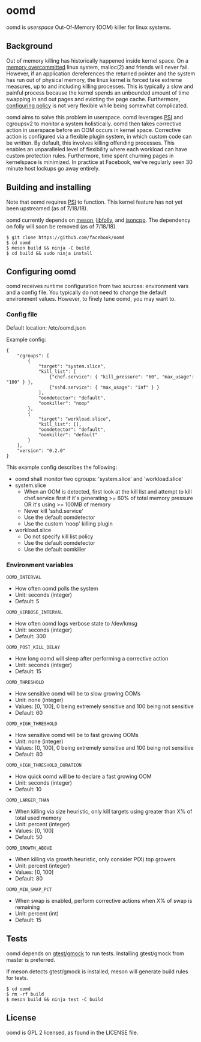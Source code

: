 # oomd

oomd is *userspace* Out-Of-Memory (OOM) killer for linux systems.

## Background

Out of memory killing has historically happened inside kernel space. On a
[memory overcommitted][0] linux system, malloc(2) and friends will never fail.
However, if an application dereferences the returned pointer and the system has
run out of physical memory, the linux kernel is forced take extreme measures,
up to and including killing processes. This is typically a slow and painful
process because the kernel spends an unbounded amount of time swapping in and
out pages and evicting the page cache. Furthermore, [configuring policy][1] is
not very flexible while being somewhat complicated.

oomd aims to solve this problem in userspace. oomd leverages [PSI][6] and
cgroupsv2 to monitor a system holistically. oomd then takes corrective action
in userspace before an OOM occurs in kernel space. Corrective action is
configured via a flexible plugin system, in which custom code can be written.
By default, this involves killing offending processes. This enables an
unparalleled level of flexibility where each workload can have custom
protection rules. Furthermore, time spent churning pages in kernelspace is
minimized. In practice at Facebook, we've regularly seen 30 minute host lockups
go away entirely.

## Building and installing

Note that oomd requires [PSI][6] to function. This kernel feature has not yet
been upstreamed (as of 7/18/18).

oomd currently depends on [meson][2], [libfolly][3], and [jsoncpp][4].
The dependency on folly will soon be removed (as of 7/18/18).

    $ git clone https://github.com/facebook/oomd
    $ cd oomd
    $ meson build && ninja -C build
    $ cd build && sudo ninja install

## Configuring oomd

oomd receives runtime configuration from two sources: environment vars and a
config file. You typically do not need to change the default environment
values. However, to finely tune oomd, you may want to.

### Config file

Default location: /etc/oomd.json

Example config:

    {
        "cgroups": [
            {
                "target": "system.slice",
                "kill_list": [
                    {"chef.service": { "kill_pressure": "60", "max_usage": "100" } },
                    {"sshd.service": { "max_usage": "inf" } }
                ],
                "oomdetector": "default",
                "oomkiller": "noop"
            },
            {
                "target": "workload.slice",
                "kill_list": [],
                "oomdetector": "default",
                "oomkiller": "default"
            }
        ],
        "version": "0.2.0"
    }

This example config describes the following:

* oomd shall monitor two cgroups: 'system.slice' and 'workload.slice'
* system.slice
    * When an OOM is detected, first look at the kill list and attempt to kill
      chef.service first if it's generating >= 60% of total memory pressure OR
      it's using >= 100MB of memory
    * Never kill 'sshd.service'
    * Use the default oomdetector
    * Use the custom 'noop' killing plugin
* workload.slice
    * Do not specify kill list policy
    * Use the default oomdetector
    * Use the default oomkiller

### Environment variables

`OOMD_INTERVAL`

* How often oomd polls the system
* Unit: seconds (integer)
* Default: 5

`OOMD_VERBOSE_INTERVAL`

* How often oomd logs verbose state to /dev/kmsg
* Unit: seconds (integer)
* Default: 300

`OOMD_POST_KILL_DELAY`

* How long oomd will sleep after performing a corrective action
* Unit: seconds (integer)
* Default: 15

`OOMD_THRESHOLD`

* How sensitive oomd will be to slow growing OOMs
* Unit: none (integer)
* Values: [0, 100], 0 being extremely sensitive and 100 being not sensitive
* Default: 60

`OOMD_HIGH_THRESHOLD`

* How sensitive oomd will be to fast growing OOMs
* Unit: none (integer)
* Values: [0, 100], 0 being extremely sensitive and 100 being not sensitive
* Default: 80

`OOMD_HIGH_THRESHOLD_DURATION`

* How quick oomd will be to declare a fast growing OOM
* Unit: seconds (integer)
* Default: 10

`OOMD_LARGER_THAN`

* When killing via size heuristic, only kill targets using greater than X%
  of total used memory
* Unit: percent (integer)
* Values: [0, 100]
* Default: 50

`OOMD_GROWTH_ABOVE`

* When killing via growth heuristic, only consider P(X) top growers
* Unit: percent (integer)
* Values: [0, 100]
* Default: 80

`OOMD_MIN_SWAP_PCT`

* When swap is enabled, perform corrective actions when X% of swap is
  remaining
* Unit: percent (int)
* Default: 15

## Tests

oomd depends on [gtest/gmock][5] to run tests. Installing gtest/gmock from master
is preferred.

If meson detects gtest/gmock is installed, meson will generate build rules for tests.

    $ cd oomd
    $ rm -rf build
    $ meson build && ninja test -C build

## License

oomd is GPL 2 licensed, as found in the LICENSE file.


[0]: https://www.kernel.org/doc/Documentation/vm/overcommit-accounting
[1]: https://lwn.net/Articles/317814/
[2]: http://mesonbuild.com/
[3]: https://github.com/facebook/folly
[4]: https://github.com/open-source-parsers/jsoncpp
[5]: https://github.com/google/googletest
[6]: http://git.cmpxchg.org/cgit.cgi/linux-psi.git/
